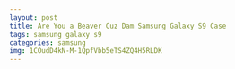 ```yaml
---
layout: post
title: Are You a Beaver Cuz Dam Samsung Galaxy S9 Case
tags: samsung galaxy s9
categories: samsung
img: 1COudD4kN-M-1QpfVbb5eTS4ZQ4H5RLDK
---
```

